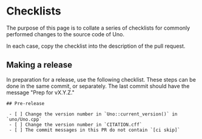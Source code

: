 # Checklists

The purpose of this page is to collate a series of checklists for commonly performed changes to the source code of Uno.

In each case, copy the checklist into the description of the pull request.

## Making a release

In preparation for a release, use the following checklist. These steps can be done in the same commit, or separately. The last commit should have the message "Prep for vX.Y.Z."

````
## Pre-release

 - [ ] Change the version number in `Uno::current_version()` in `uno/Uno.cpp`
 - [ ] Change the version number in `CITATION.cff`
 - [ ] The commit messages in this PR do not contain `[ci skip]`

````
